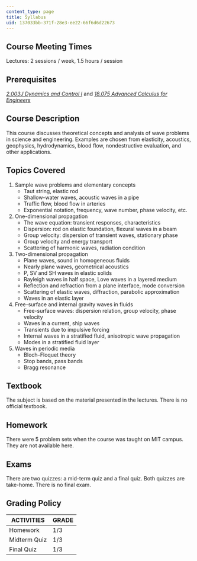 ```yaml
---
content_type: page
title: Syllabus
uid: 137033bb-371f-28e3-ee22-66f6d6d22673
---
```


Course Meeting Times
--------------------

Lectures: 2 sessions / week, 1.5 hours / session

Prerequisites
-------------

_[2.003J Dynamics and Control I](/courses/2-003j-dynamics-and-control-i-fall-2007/)_ and _[18.075 Advanced Calculus for Engineers](/courses/18-075-advanced-calculus-for-engineers-fall-2004/)_

Course Description
------------------

This course discusses theoretical concepts and analysis of wave problems in science and engineering. Examples are chosen from elasticity, acoustics, geophysics, hydrodynamics, blood flow, nondestructive evaluation, and other applications.

Topics Covered
--------------

1.  Sample wave problems and elementary concepts
    *   Taut string, elastic rod
    *   Shallow-water waves, acoustic waves in a pipe
    *   Traffic flow, blood flow in arteries
    *   Exponential notation, frequency, wave number, phase velocity, etc.
2.  One-dimensional propagation
    *   The wave equation: transient responses, characteristics
    *   Dispersion: rod on elastic foundation, flexural waves in a beam
    *   Group velocity: dispersion of transient waves, stationary phase
    *   Group velocity and energy transport
    *   Scattering of harmonic waves, radiation condition
3.  Two-dimensional propagation
    *   Plane waves, sound in homogeneous fluids
    *   Nearly plane waves, geometrical acoustics
    *   P, SV and SH waves in elastic solids
    *   Rayleigh waves in half space, Love waves in a layered medium
    *   Reflection and refraction from a plane interface, mode conversion
    *   Scattering of elastic waves, diffraction, parabolic approximation
    *   Waves in an elastic layer
4.  Free-surface and internal gravity waves in fluids
    *   Free-surface waves: dispersion relation, group velocity, phase velocity
    *   Waves in a current, ship waves
    *   Transients due to impulsive forcing
    *   Internal waves in a stratified fluid, anisotropic wave propagation
    *   Modes in a stratified fluid layer
5.  Waves in periodic media
    *   Bloch–Floquet theory
    *   Stop bands, pass bands
    *   Bragg resonance

Textbook
--------

The subject is based on the material presented in the lectures. There is no official textbook.

Homework
--------

There were 5 problem sets when the course was taught on MIT campus. They are not available here.

Exams
-----

There are two quizzes: a mid-term quiz and a final quiz. Both quizzes are take-home. There is no final exam.

Grading Policy
--------------

| ACTIVITIES | GRADE |
| --- | --- |
| Homework | 1/3 |
| Midterm Quiz | 1/3 |
| Final Quiz | 1/3